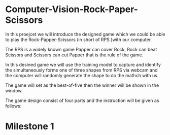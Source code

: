 # Computer-Vision-Rock-Paper-Scissors
In this proejcet we will introduce the designed game which we could be able to play the Rock-Papper-Scissors (in short of RPS )with our computer. 

The RPS is a widely known game Papper can cover Rock, Rock can beat Scissors and Scissors can cut Papper that is the rule of the game.

In this desined game we will use the training model to capture and identify the simultaneously forms one of three shapes from RPS via webcam and the computer will randomly generate the shape to do the mathch with us. 

The game will set as the best-of-five then the winner will be shown in the window. 

The game design consist of four parts and the instruction will be given as follows:

# Milestone 1
